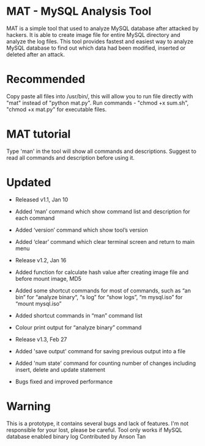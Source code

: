 # MAT - MySQL Analysis Tool

MAT is a simple tool that used to analyze MySQL database after attacked by hackers. It is able to create image file for entire MySQL directory and analyze the log files. This tool provides fastest and easiest way to analyze MySQL database to find out which data had been modified, inserted or deleted after an attack. 

# Recommended
Copy paste all files into /usr/bin/, this will allow you to run file directly with "mat" instead of "python mat.py". Run commands - "chmod +x sum.sh", "chmod +x mat.py" for executable files. 

# MAT tutorial
Type 'man' in the tool will show all commands and descriptions. Suggest to read all commands and description before using it.

# Updated
- Released v1.1, Jan 10
- Added ‘man’ command which show command list and description for each command
- Added ‘version’ command which show tool’s version
- Added ‘clear’ command which clear terminal screen and return to main menu

- Release v1.2, Jan 16
- Added function for calculate hash value after creating image file and before mount image, MD5
- Added some shortcut commands for most of commands, such as “an bin” for “analyze binary“, “s log” for “show logs”, “m  mysql.iso” for “mount mysql.iso” 
- Added shortcut commands in “man” command list
- Colour print output for “analyze binary” command

- Release v1.3, Feb 27
- Added 'save output' command for saving previous output into a file
- Added 'num state' command for counting number of changes including insert, delete and update statement
- Bugs fixed and improved performance

# Warning
This is a prototype, it contains several bugs and lack of features. I'm not responsible for your lost, please be careful.
Tool only works if MySQL database enabled binary log
Contributed by Anson Tan
